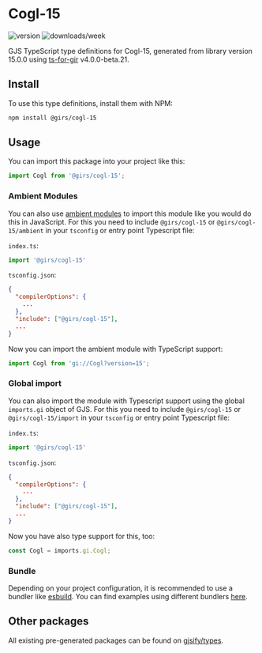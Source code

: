 
# Cogl-15

![version](https://img.shields.io/npm/v/@girs/cogl-15)
![downloads/week](https://img.shields.io/npm/dw/@girs/cogl-15)


GJS TypeScript type definitions for Cogl-15, generated from library version 15.0.0 using [ts-for-gir](https://github.com/gjsify/ts-for-gir) v4.0.0-beta.21.


## Install

To use this type definitions, install them with NPM:
```bash
npm install @girs/cogl-15
```

## Usage

You can import this package into your project like this:
```ts
import Cogl from '@girs/cogl-15';
```

### Ambient Modules

You can also use [ambient modules](https://github.com/gjsify/ts-for-gir/tree/main/packages/cli#ambient-modules) to import this module like you would do this in JavaScript.
For this you need to include `@girs/cogl-15` or `@girs/cogl-15/ambient` in your `tsconfig` or entry point Typescript file:

`index.ts`:
```ts
import '@girs/cogl-15'
```

`tsconfig.json`:
```json
{
  "compilerOptions": {
    ...
  },
  "include": ["@girs/cogl-15"],
  ...
}
```

Now you can import the ambient module with TypeScript support: 

```ts
import Cogl from 'gi://Cogl?version=15';
```

### Global import

You can also import the module with Typescript support using the global `imports.gi` object of GJS.
For this you need to include `@girs/cogl-15` or `@girs/cogl-15/import` in your `tsconfig` or entry point Typescript file:

`index.ts`:
```ts
import '@girs/cogl-15'
```

`tsconfig.json`:
```json
{
  "compilerOptions": {
    ...
  },
  "include": ["@girs/cogl-15"],
  ...
}
```

Now you have also type support for this, too:

```ts
const Cogl = imports.gi.Cogl;
```

### Bundle

Depending on your project configuration, it is recommended to use a bundler like [esbuild](https://esbuild.github.io/). You can find examples using different bundlers [here](https://github.com/gjsify/ts-for-gir/tree/main/examples).

## Other packages

All existing pre-generated packages can be found on [gjsify/types](https://github.com/gjsify/types).

